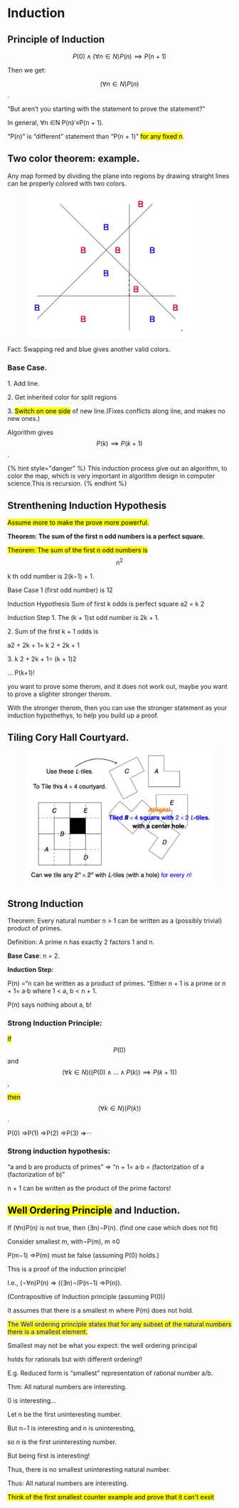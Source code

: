 # Induction

## Principle of Induction

$$P(0) \land (\forall n \in N ) P(n) \implies P(n + 1)$$

Then we get:

$$( \forall n \in N) P(n)$$.

“But aren’t you starting with the statement to prove the statement?”

In general, ∀n ∈N P(n) ̸≡P(n + 1).

“P(n)” is “different” statement than “P(n + 1)” <mark style="color:$danger;">for any fixed n</mark>.

## Two color theorem: example.

Any map formed by dividing the plane into regions by drawing straight lines can be properly colored with two colors.

<figure><img src=".gitbook/assets/image.png" alt="" width="375"><figcaption></figcaption></figure>

Fact: Swapping red and blue gives another valid colors.

### Base Case.

1\. Add line.

2\. Get inherited color for split regions

3\. <mark style="color:$danger;">Switch on one side</mark> of new line.(Fixes conflicts along line, and makes no new ones.)

Algorithm gives $$P(k) \implies P(k + 1)$$.

{% hint style="danger" %}
This induction process give out an algorithm, to color the map, which is very important in algorithm design in computer science.This is recursion.
{% endhint %}

## Strenthening Induction Hypothesis

<mark style="color:$danger;">Assume more to make the prove more powerful.</mark>

**Theorem: The sum of the first n odd numbers is a perfect square.**

<mark style="color:$success;">Theorem: The sum of the first n odd numbers is</mark> $$n^2$$

k th odd number is 2(k−1) + 1.

Base Case 1 (first odd number) is 12

Induction Hypothesis Sum of first k odds is perfect square a2 = k 2

Induction Step 1. The (k + 1)st odd number is 2k + 1.

2\. Sum of the first k + 1 odds is

a2 + 2k + 1= k 2 + 2k + 1

3\. k 2 + 2k + 1= (k + 1)2

... P(k+1)!

you want to prove some therom, and it does not work out, maybe you want to prove a slighter stronger therom.

With the stronger therom, then you can use the stronger statement as your induction hypothethys, to help you build up a proof.

## Tiling Cory Hall Courtyard.

<figure><img src=".gitbook/assets/image (2).png" alt=""><figcaption></figcaption></figure>

## Strong Induction

Theorem: Every natural number n > 1 can be written as a (possibly trivial) product of primes.

Definition: A prime n has exactly 2 factors 1 and n.

**Base Case**: n = 2.

**Induction Step**:

P(n) =“n can be written as a product of primes. “Either n + 1 is a prime or n + 1= a·b where 1 < a, b < n + 1.

P(n) says nothing about a, b!

### Strong Induction Principle:

<mark style="color:$success;">If</mark> $$P(0)$$ and $$(\forall k \in N)((P(0)  \land . . . \land P(k ))  \implies P(k + 1))$$,

<mark style="color:$success;">then</mark> $$(\forall k \in N)(P(k ))$$.

&#x20;P(0) ⇒P(1) ⇒P(2) ⇒P(3) ⇒···

### Strong induction hypothesis:&#x20;

“a and b are products of primes” ⇒ “n + 1= a·b = (factorization of a (factorization of b)”

n + 1 can be written as the product of the prime factors!

## <mark style="color:$danger;">Well Ordering Principle</mark> and Induction.

If (∀n)P(n) is not true, then (∃n)¬P(n). (find one case which does not fit)

Consider smallest m, with¬P(m), m ≥0

P(m−1) ⇒P(m) must be false (assuming P(0) holds.)

This is a proof of the induction principle!

I.e., (¬∀n)P(n) ⇒ ((∃n)¬(P(n−1) ⇒P(n)).

(Contrapositive of Induction principle (assuming P(0))

It assumes that there is a smallest m where P(m) does not hold.

<mark style="color:blue;">The Well ordering principle states that for any subset of the natural numbers there is a smallest element.</mark>

Smallest may not be what you expect: the well ordering principal

holds for rationals but with different ordering!!

E.g. Reduced form is “smallest” representation of rational number a/b.

Thm: All natural numbers are interesting.

0 is interesting...

Let n be the first uninteresting number.

But n−1 is interesting and n is uninteresting,

so n is the first uninteresting number.

But being first is interesting!

Thus, there is no smallest uninteresting natural number.

Thus: All natural numbers are interesting.

<mark style="color:$info;">Think of the first smallest counter example and prove that it can't exsit</mark>







